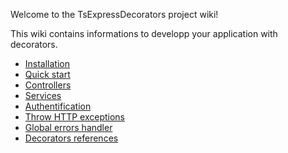 
Welcome to the TsExpressDecorators project wiki!

This wiki contains informations to developp your application with decorators.

* [Installation](https://github.com/Romakita/ts-express-decorators/wiki/Installation)
* [Quick start](https://github.com/Romakita/ts-express-decorators/wiki/Quick-start)
* [Controllers](https://github.com/Romakita/ts-express-decorators/wiki/Controllers)
* [Services](https://github.com/Romakita/ts-express-decorators/wiki/Services)
* [Authentification](#authentification)
* [Throw HTTP exceptions](#throw-http-exceptions)
* [Global errors handler](#global-errors-handler)
* [Decorators references](https://github.com/Romakita/ts-express-decorators/wiki/Decorators-references)